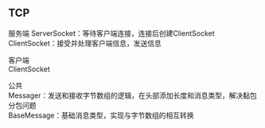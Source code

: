 ## TCP
服务端 
ServerSocket：等待客户端连接，连接后创建ClientSocket  
ClientSocket：接受并处理客户端信息，发送信息

客户端  
ClientSocket  

公共  
Messager：发送和接收字节数组的逻辑，在头部添加长度和消息类型，解决黏包分包问题  
BaseMessage：基础消息类型，实现与字节数组的相互转换  